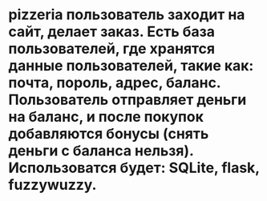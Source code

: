 # pizzeria пользователь заходит на сайт, делает заказ. Есть база пользователей, где хранятся данные пользователей, такие как: почта, пороль, адрес, баланс. Пользователь отправляет деньги на баланс, и после покупок добавляются бонусы (снять деньги с баланса нельзя). Использоватся будет: SQLite, flask, fuzzywuzzy.  
